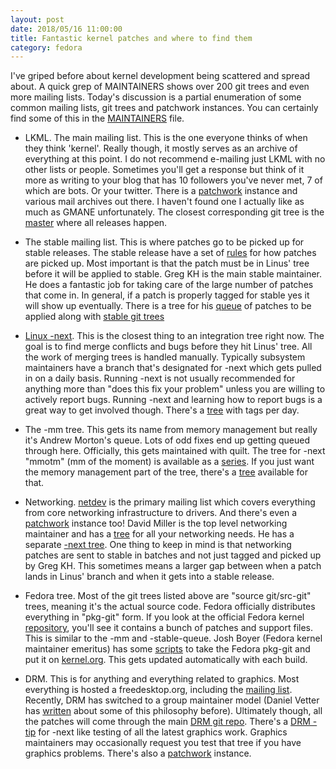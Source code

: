 ```yaml
---
layout: post
date: 2018/05/16 11:00:00
title: Fantastic kernel patches and where to find them
category: fedora
---
```

I've griped before about kernel development being scattered and spread about.
A quick grep of MAINTAINERS shows over 200 git trees and even more mailing
lists.
Today's discussion is a partial enumeration of some common mailing lists, git
trees and patchwork instances. You can certainly find some of this in
the [MAINTAINERS](https://git.kernel.org/pub/scm/linux/kernel/git/torvalds/linux.git/tree/MAINTAINERS)
file.

- LKML. The main mailing list. This is the one everyone thinks of when they
think 'kernel'. Really though, it mostly serves as an archive of everything
at this point. I do not recommend e-mailing just LKML with no other lists or
people. Sometimes you'll get a response but think of it more as writing to
your blog that has 10 followers you've never met, 7 of which are bots. Or your
twitter. There is a [patchwork](https://patchwork.kernel.org/project/LKML/list/)
instance and various mail archives out there. I haven't found one I actually
like as much as GMANE unfortunately. The closest corresponding git tree is the
[master](https://git.kernel.org/pub/scm/linux/kernel/git/torvalds/linux.git/)
where all releases happen.

- The stable mailing list. This is where patches go to be picked up for stable
releases. The stable release have a set of [rules](https://www.kernel.org/doc/html/latest/process/stable-kernel-rules.html)
for how patches are picked up. Most important is that the patch must be in
Linus' tree before it will be applied to stable. Greg KH is the main stable
maintainer. He does a fantastic job for taking care of the large number of
patches that come in. In general, if a patch is properly tagged for stable yes
it will show up eventually. There is a tree for his
[queue](https://git.kernel.org/pub/scm/linux/kernel/git/stable/stable-queue.git/)
of patches to be applied along with [stable git trees](https://git.kernel.org/pub/scm/linux/kernel/git/stable/linux-stable.git/)

- [Linux -next](https://marc.info/?l=linux-next). This is the closest thing
to an integration tree right now. The goal is to find merge conflicts and bugs
before they hit Linus' tree. All the work of merging trees is handled manually.
Typically subsystem maintainers have a branch that's designated for -next which
gets pulled in on a daily basis. Running -next is not usually recommended for
anything more than "does this fix your problem" unless you are willing to
actively report bugs. Running -next and learning how to report bugs is a
great way to get involved though. There's a [tree](https://git.kernel.org/pub/scm/linux/kernel/git/next/linux-next.git/)
with tags per day.

- The -mm tree. This gets its name from memory management but really it's
Andrew Morton's queue. Lots of odd fixes end up getting queued through here.
Officially, this gets maintained with quilt. The tree for -next "mmotm" (mm of
the moment) is available as a [series](http://www.ozlabs.org/~akpm/mmotm/).
If you just want the memory management part of the tree, there's a [tree](https://git.kernel.org/pub/scm/linux/kernel/git/mhocko/mm.git/)
available for that.

- Networking. [netdev](https://marc.info/?l=linux-netdev) is the primary
mailing list which covers everything from core networking infrastructure to
drivers. And there's even a [patchwork](https://patchwork.ozlabs.org/project/netdev/list/)
instance too! David Miller is the top level networking maintainer and has a
[tree](https://git.kernel.org/pub/scm/linux/kernel/git/davem/net.git/)
for all your networking needs. He has a separate [-next tree](https://git.kernel.org/pub/scm/linux/kernel/git/davem/net-next.git/).
One thing to keep in mind is that networking patches are sent to stable in
batches and not just tagged and picked up by Greg KH. This sometimes means a
larger gap between when a patch lands in Linus' branch and when it gets into
a stable release.

- Fedora tree. Most of the git trees listed above are "source git/src-git"
trees, meaning it's the actual source code. Fedora officially distributes
everything in "pkg-git" form. If you look at the official Fedora kernel
[repository](https://src.fedoraproject.org/rpms/kernel), you'll see it
contains a bunch of patches and support files. This is similar to the -mm and
-stable-queue. Josh Boyer (Fedora kernel maintainer emeritus) has some
[scripts](https://pagure.io/fedkernel) to take the Fedora pkg-git and put it
on [kernel.org](https://git.kernel.org/pub/scm/linux/kernel/git/jwboyer/fedora.git/).
This gets updated automatically with each build.

- DRM. This is for anything and everything related to graphics. Most everything
is hosted a freedesktop.org, including the [mailing list](https://lists.freedesktop.org/archives/dri-devel/).
Recently, DRM has switched to a group maintainer model (Daniel Vetter has
[written](https://blog.ffwll.ch/2017/01/maintainers-dont-scale.html) about some
of this philosophy before). Ultimately though, all the patches will come
through the main [DRM git repo](https://cgit.freedesktop.org/drm/drm/). There's
a [DRM -tip](https://cgit.freedesktop.org/drm/drm-tip/) for -next like testing
of all the latest graphics work. Graphics maintainers may occasionally request
you test that tree if you have graphics problems. There's also a
[patchwork](https://patchwork.freedesktop.org/project/dri-devel/) instance.
